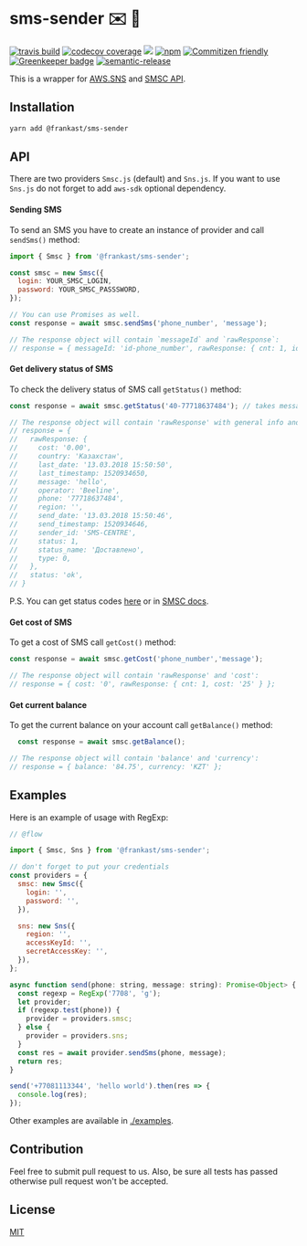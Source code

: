 # sms-sender  :envelope: :rocket:

[![travis build](https://img.shields.io/travis/FrankAst/sms-sender.svg)](https://travis-ci.org/FrankAst/sms-sender)
[![codecov coverage](https://img.shields.io/codecov/c/github/FrankAst/sms-sender.svg)](https://codecov.io/github/FrankAst/sms-sender)
[![](https://img.shields.io/npm/v/@frankast/sms-sender.svg)](https://www.npmjs.com/package/@frankast/sms-sender)
[![npm](https://img.shields.io/npm/dt/@frankast/sms-sender.svg)](http://www.npmtrends.com/@frankast/sms-sender)
[![Commitizen friendly](https://img.shields.io/badge/commitizen-friendly-brightgreen.svg)](http://commitizen.github.io/cz-cli/)
[![Greenkeeper badge](https://badges.greenkeeper.io/FrankAst/sms-sender.svg)](https://greenkeeper.io/)
[![semantic-release](https://img.shields.io/badge/%20%20%F0%9F%93%A6%F0%9F%9A%80-semantic--release-e10079.svg)](https://github.com/semantic-release/semantic-release)


This is a wrapper for [AWS.SNS](https://aws.amazon.com/sns/) and [SMSC API](https://smsc.ru).

## Installation


```bash
yarn add @frankast/sms-sender
```

## API

There are two providers `Smsc.js` (default) and `Sns.js`. If you want to use `Sns.js` do not forget to add `aws-sdk` optional dependency.


#### Sending SMS
To send an SMS you have to create an instance of provider and call `sendSms()` method:

```js
import { Smsc } from '@frankast/sms-sender';

const smsc = new Smsc({
  login: YOUR_SMSC_LOGIN,
  password: YOUR_SMSC_PASSSWORD,
});

// You can use Promises as well.
const response = await smsc.sendSms('phone_number', 'message');

// The response object will contain `messageId` and `rawResponse`:
// response = { messageId: 'id-phone_number', rawResponse: { cnt: 1, id: 50 }}
```

#### Get delivery status of SMS
To check the delivery status of SMS call `getStatus()` method:

```js
const response = await smsc.getStatus('40-77718637484'); // takes messageId (id-phone_number)

// The response object will contain 'rawResponse' with general info and 'status':
// response = {
//   rawResponse: {
//     cost: '0.00',
//     country: 'Казахстан',
//     last_date: '13.03.2018 15:50:50',
//     last_timestamp: 1520934650,
//     message: 'hello',
//     operator: 'Beeline',
//     phone: '77718637484',
//     region: '',
//     send_date: '13.03.2018 15:50:46',
//     send_timestamp: 1520934646,
//     sender_id: 'SMS-CENTRE',
//     status: 1,
//     status_name: 'Доставлено',
//     type: 0,
//   },
//   status: 'ok',
// }
```

P.S. You can get status codes [here](https://github.com/FrankAst/sms-sender/blob/3946a34f0d68369914e1ac6c180cc2a5948b718d/src/transporters/Smsc.js#L49) or in [SMSC docs](https://smsc.kz/api/http/status_messages/statuses/#menu).

#### Get cost of SMS
To get a cost of SMS call `getCost()` method:

```js
const response = await smsc.getCost('phone_number','message');

// The response object will contain 'rawResponse' and 'cost':
// response = { cost: '0', rawResponse: { cnt: 1, cost: '25' } };
```

#### Get current balance
To get the current balance on your account call `getBalance()` method:

```js
  const response = await smsc.getBalance();

// The response object will contain 'balance' and 'currency':
// response = { balance: '84.75', currency: 'KZT' };
```

## Examples
Here is an example of usage with RegExp:

```js
// @flow

import { Smsc, Sns } from '@frankast/sms-sender';

// don't forget to put your credentials
const providers = {
  smsc: new Smsc({
    login: '',
    password: '',
  }),

  sns: new Sns({
    region: '',
    accessKeyId: '',
    secretAccessKey: '',
  }),
};

async function send(phone: string, message: string): Promise<Object> {
  const regexp = RegExp('7708', 'g');
  let provider;
  if (regexp.test(phone)) {
    provider = providers.smsc;
  } else {
    provider = providers.sns;
  }
  const res = await provider.sendSms(phone, message);
  return res;
}

send('+77081113344', 'hello world').then(res => {
  console.log(res);
});


```

Other examples are available in [./examples](https://github.com/FrankAst/sms-sender/tree/master/examples).

## Contribution
Feel free to submit pull request to us. Also, be sure all tests has passed otherwise pull request won't be accepted.

## License

[MIT](https://github.com/FrankAst/sms-sender/blob/master/LICENSE.md)
